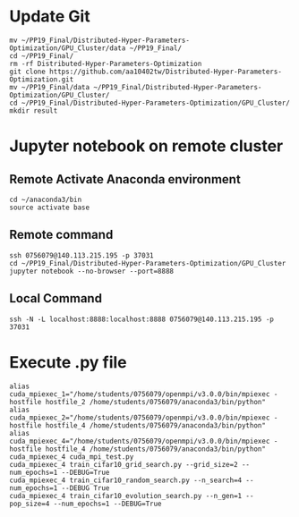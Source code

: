 # Update Git
	mv ~/PP19_Final/Distributed-Hyper-Parameters-Optimization/GPU_Cluster/data ~/PP19_Final/
	cd ~/PP19_Final/
	rm -rf Distributed-Hyper-Parameters-Optimization 
	git clone https://github.com/aa10402tw/Distributed-Hyper-Parameters-Optimization.git
	mv ~/PP19_Final/data ~/PP19_Final/Distributed-Hyper-Parameters-Optimization/GPU_Cluster/
	cd ~/PP19_Final/Distributed-Hyper-Parameters-Optimization/GPU_Cluster/
	mkdir result

# Jupyter notebook on remote cluster

## Remote Activate Anaconda environment
	cd ~/anaconda3/bin
	source activate base

## Remote command
	ssh 0756079@140.113.215.195 -p 37031
	cd ~/PP19_Final/Distributed-Hyper-Parameters-Optimization/GPU_Cluster
	jupyter notebook --no-browser --port=8888
	
## Local Command
	ssh -N -L localhost:8888:localhost:8888 0756079@140.113.215.195 -p 37031

# Execute .py file
	alias cuda_mpiexec_1="/home/students/0756079/openmpi/v3.0.0/bin/mpiexec -hostfile hostfile_2 /home/students/0756079/anaconda3/bin/python"
	alias cuda_mpiexec_2="/home/students/0756079/openmpi/v3.0.0/bin/mpiexec -hostfile hostfile_4 /home/students/0756079/anaconda3/bin/python"
	alias cuda_mpiexec_4="/home/students/0756079/openmpi/v3.0.0/bin/mpiexec -hostfile hostfile_4 /home/students/0756079/anaconda3/bin/python"
	cuda_mpiexec_4 cuda_mpi_test.py
	cuda_mpiexec_4 train_cifar10_grid_search.py --grid_size=2 --num_epochs=1 --DEBUG=True
	cuda_mpiexec_4 train_cifar10_random_search.py --n_search=4 --num_epochs=1 --DEBUG True
	cuda_mpiexec_4 train_cifar10_evolution_search.py --n_gen=1 --pop_size=4 --num_epochs=1 --DEBUG=True
	
